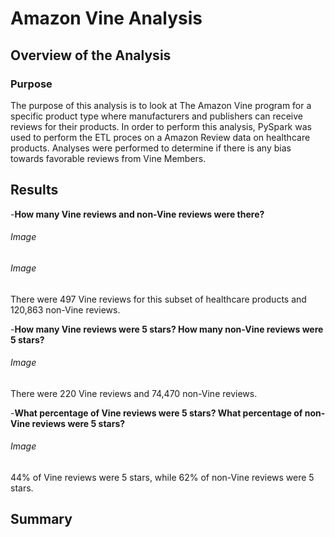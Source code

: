 # Amazon Vine Analysis

## Overview of the Analysis 

### Purpose

The purpose of this analysis is to look at The Amazon Vine program for a specific product type where manufacturers and publishers can receive reviews for their products. In order to perform this analysis, PySpark was used to perform the ETL proces on a Amazon Review data on healthcare products. Analyses were performed to determine if there is any bias towards favorable reviews from Vine Members. 

## Results

-**How many Vine reviews and non-Vine reviews were there?**
###### Image
> 
###### Image
> 

There were 497 Vine reviews for this subset of healthcare products and 120,863 non-Vine reviews.

-**How many Vine reviews were 5 stars? How many non-Vine reviews were 5 stars?**
###### Image
>

There were 220 Vine reviews and 74,470 non-Vine reviews.

-**What percentage of Vine reviews were 5 stars? What percentage of non-Vine reviews were 5 stars?**
###### Image
>

44% of Vine reviews were 5 stars, while 62% of non-Vine reviews were 5 stars.

## Summary

